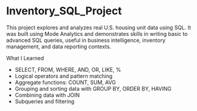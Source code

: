 # Inventory_SQL_Project
This project explores and analyzes real U.S. housing unit data using SQL. It was built using Mode Analytics and demonstrates skills in writing basic to advanced SQL queries, useful in business intelligence, inventory management, and data reporting contexts.

What I Learned
- SELECT, FROM, WHERE, AND, OR, LIKE, %
- Logical operators and pattern matching
- Aggregate functions: COUNT, SUM, AVG
- Grouping and sorting data with GROUP BY, ORDER BY, HAVING
- Combining data with JOIN
- Subqueries and filtering
